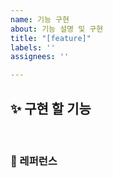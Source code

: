 ```yaml
---
name: 기능 구현
about: 기능 설명 및 구현
title: "[feature]"
labels: ''
assignees: ''

---
```


## ✨ 구현 할 기능

<br>



### 📕 레퍼런스
